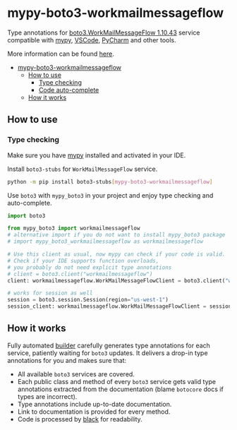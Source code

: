 # mypy-boto3-workmailmessageflow

Type annotations for
[boto3.WorkMailMessageFlow 1.10.43](https://boto3.amazonaws.com/v1/documentation/api/1.10.43/reference/services/workmailmessageflow.html#WorkMailMessageFlow) service
compatible with [mypy](https://github.com/python/mypy), [VSCode](https://code.visualstudio.com/),
[PyCharm](https://www.jetbrains.com/pycharm/) and other tools.

More information can be found [here](https://vemel.github.io/mypy_boto3/).

- [mypy-boto3-workmailmessageflow](#mypy-boto3-workmailmessageflow)
  - [How to use](#how-to-use)
    - [Type checking](#type-checking)
    - [Code auto-complete](#code-auto-complete)
  - [How it works](#how-it-works)

## How to use

### Type checking

Make sure you have [mypy](https://github.com/python/mypy) installed and activated in your IDE.

Install `boto3-stubs` for `WorkMailMessageFlow` service.

```bash
python -m pip install boto3-stubs[mypy-boto3-workmailmessageflow]
```

Use `boto3` with `mypy_boto3` in your project and enjoy type checking and auto-complete.

```python
import boto3

from mypy_boto3 import workmailmessageflow
# alternative import if you do not want to install mypy_boto3 package
# import mypy_boto3_workmailmessageflow as workmailmessageflow

# Use this client as usual, now mypy can check if your code is valid.
# Check if your IDE supports function overloads,
# you probably do not need explicit type annotations
# client = boto3.client("workmailmessageflow")
client: workmailmessageflow.WorkMailMessageFlowClient = boto3.client("workmailmessageflow")

# works for session as well
session = boto3.session.Session(region="us-west-1")
session_client: workmailmessageflow.WorkMailMessageFlowClient = session.client("workmailmessageflow")

```

## How it works

Fully automated [builder](https://github.com/vemel/mypy_boto3) carefully generates
type annotations for each service, patiently waiting for `boto3` updates. It delivers
a drop-in type annotations for you and makes sure that:

- All available `boto3` services are covered.
- Each public class and method of every `boto3` service gets valid type annotations
  extracted from the documentation (blame `botocore` docs if types are incorrect).
- Type annotations include up-to-date documentation.
- Link to documentation is provided for every method.
- Code is processed by [black](https://github.com/psf/black) for readability.